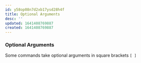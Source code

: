 ```yaml
---
id: y58op08n7d2xb17ysd28h4f
title: Optional Arguments
desc: ''
updated: 1641408769887
created: 1641408769887
---
```



### Optional Arguments

Some commands take optional arguments in square brackets `[ ]`
